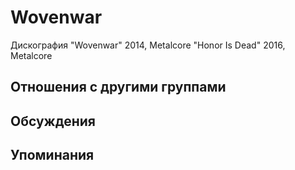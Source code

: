 # Wovenwar

Дискография
"Wovenwar" 2014, Metalcore
"Honor Is Dead" 2016, Metalcore

## Отношения с другими группами


## Обсуждения


## Упоминания


